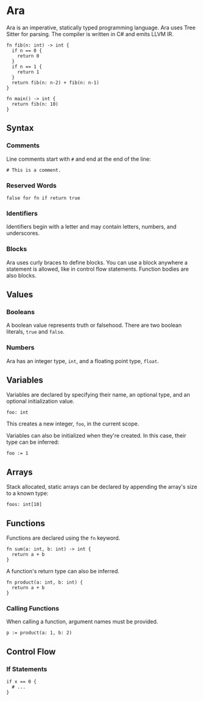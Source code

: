 # Ara

Ara is an imperative, statically typed programming language. Ara uses Tree Sitter for parsing. The compiler is written in C# and emits LLVM IR.

```
fn fib(n: int) -> int {
  if n == 0 {
    return 0
  }
  if n == 1 {
    return 1
  }
  return fib(n: n-2) + fib(n: n-1)
}

fn main() -> int {
  return fib(n: 10)
}
```

## Syntax

### Comments

Line comments start with `#` and end at the end of the line:

```
# This is a comment.
```

### Reserved Words

```
false for fn if return true
```

### Identifiers

Identifiers begin with a letter and may contain letters, numbers, and underscores.

### Blocks

Ara uses curly braces to define blocks. You can use a block anywhere a statement is allowed, like in control flow statements. Function bodies are also blocks.

## Values

### Booleans

A boolean value represents truth or falsehood. There are two boolean literals, `true` and `false`.

### Numbers

Ara has an integer type, `int`, and a floating point type, `float`.

## Variables

Variables are declared by specifying their name, an optional type, and an optional initialization value.

```
foo: int
```

This creates a new integer, `foo`, in the current scope.

Variables can also be initialized when they're created. In this case, their type can be inferred:

```
foo := 1
```

## Arrays

Stack allocated, static arrays can be declared by appending the array's size to a known type:

```
foos: int[10]
```

## Functions

Functions are declared using the `fn` keyword.

```
fn sum(a: int, b: int) -> int {
  return a + b
}
```

A function's return type can also be inferred.

```
fn product(a: int, b: int) {
  return a + b
}
```

### Calling Functions

When calling a function, argument names must be provided.

```
p := product(a: 1, b: 2)
```

## Control Flow

### If Statements

```
if x == 0 {
  # ...
}
```
